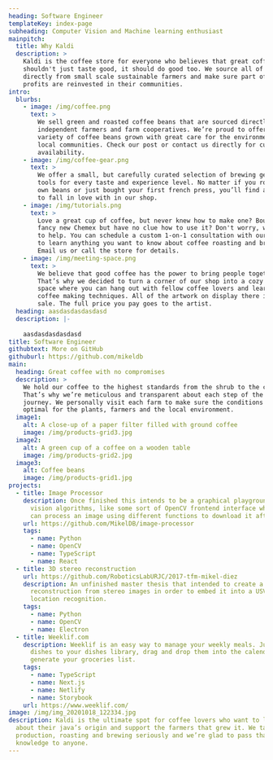 ```yaml
---
heading: Software Engineer
templateKey: index-page
subheading: Computer Vision and Machine learning enthusiast
mainpitch:
  title: Why Kaldi
  description: >
    Kaldi is the coffee store for everyone who believes that great coffee
    shouldn't just taste good, it should do good too. We source all of our beans
    directly from small scale sustainable farmers and make sure part of the
    profits are reinvested in their communities.
intro:
  blurbs:
    - image: /img/coffee.png
      text: >
        We sell green and roasted coffee beans that are sourced directly from
        independent farmers and farm cooperatives. We’re proud to offer a
        variety of coffee beans grown with great care for the environment and
        local communities. Check our post or contact us directly for current
        availability.
    - image: /img/coffee-gear.png
      text: >
        We offer a small, but carefully curated selection of brewing gear and
        tools for every taste and experience level. No matter if you roast your
        own beans or just bought your first french press, you’ll find a gadget
        to fall in love with in our shop.
    - image: /img/tutorials.png
      text: >
        Love a great cup of coffee, but never knew how to make one? Bought a
        fancy new Chemex but have no clue how to use it? Don't worry, we’re here
        to help. You can schedule a custom 1-on-1 consultation with our baristas
        to learn anything you want to know about coffee roasting and brewing.
        Email us or call the store for details.
    - image: /img/meeting-space.png
      text: >
        We believe that good coffee has the power to bring people together.
        That’s why we decided to turn a corner of our shop into a cozy meeting
        space where you can hang out with fellow coffee lovers and learn about
        coffee making techniques. All of the artwork on display there is for
        sale. The full price you pay goes to the artist.
  heading: aasdasdasdasdasd
  description: |-
    
    aasdasdasdasdasd
title: Software Engineer
githubtext: More on GitHub
githuburl: https://github.com/mikeldb
main:
  heading: Great coffee with no compromises
  description: >
    We hold our coffee to the highest standards from the shrub to the cup.
    That’s why we’re meticulous and transparent about each step of the coffee’s
    journey. We personally visit each farm to make sure the conditions are
    optimal for the plants, farmers and the local environment.
  image1:
    alt: A close-up of a paper filter filled with ground coffee
    image: /img/products-grid3.jpg
  image2:
    alt: A green cup of a coffee on a wooden table
    image: /img/products-grid2.jpg
  image3:
    alt: Coffee beans
    image: /img/products-grid1.jpg
projects:
  - title: Image Processor
    description: Once finished this intends to be a graphical playground of computer
      vision algorithms, like some sort of OpenCV frontend interface where one
      can process an image using different functions to download it afterwards.
    url: https://github.com/MikelDB/image-processor
    tags:
      - name: Python
      - name: OpenCV
      - name: TypeScript
      - name: React
  - title: 3D stereo reconstruction
    url: https://github.com/RoboticsLabURJC/2017-tfm-mikel-diez
    description: An unfinished master thesis that intended to create a 3D
      reconstruction from stereo images in order to embed it into a USV for
      location recognition.
    tags:
      - name: Python
      - name: OpenCV
      - name: Electron
  - title: Weeklif.com
    description: Weeklif is an easy way to manage your weekly meals. Just add the
      dishes to your dishes library, drag and drop them into the calendar and
      generate your groceries list.
    tags:
      - name: TypeScript
      - name: Next.js
      - name: Netlify
      - name: Storybook
    url: https://www.weeklif.com/
image: /img/img_20201018_122334.jpg
description: Kaldi is the ultimate spot for coffee lovers who want to learn
  about their java’s origin and support the farmers that grew it. We take coffee
  production, roasting and brewing seriously and we’re glad to pass that
  knowledge to anyone.
---
```

